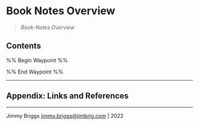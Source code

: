 # Book Notes Overview

<!-- optional markdown-notes-tree directory description starts here -->


 > 
 > *Book-Notes Overview*

<!-- optional markdown-notes-tree directory description ends here -->

## Contents

%% Begin Waypoint %%

%% End Waypoint %%

---

## Appendix: Links and References

---

Jimmy Briggs <jimmy.briggs@jimbrig.com> | 2022
